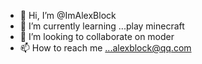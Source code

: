 - 👋 Hi, I’m @ImAlexBlock
- 🌱 I’m currently learning ...play minecraft
- 💞️ I’m looking to collaborate on moder
- 📫 How to reach me ...alexblock@qq.com

<!---
ImAlexBlock/ImAlexBlock is a ✨ special ✨ repository because its `README.md` (this file) appears on your GitHub profile.
You can click the Preview link to take a look at your changes.
--->
